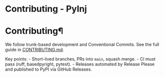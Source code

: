 # Contributing - PyInj

[ ](https://github.com/QriusGlobal/pyinj/edit/master/docs/contributing.md "Edit this page")

# Contributing¶

We follow trunk-based development and Conventional Commits. See the full guide in [CONTRIBUTING.md](../CONTRIBUTING.md).

Key points: \- Short-lived branches, PRs into `main`, squash merge. \- CI must pass (ruff, basedpyright, pytest). \- Releases automated by Release Please and published to PyPI via GitHub Releases.